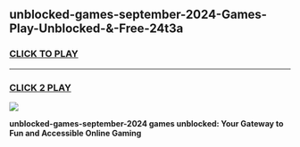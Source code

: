 
## unblocked-games-september-2024-Games-Play-Unblocked-&-Free-24t3a
<h3>
<a href="https://premium76.site?title=unblocked-games-september-2024&ref=24A">CLICK TO PLAY</a></h3>
<hr>

<h3>
<a href="https://premium76.site?title=unblocked-games-september-2024&ref=24A">CLICK 2 PLAY</a>
  
</h3>

<a href="https://premium76.site?title=unblocked-games-september-2024&ref=24A"><img src="https://clearcache.store/games.png"></a>


**unblocked-games-september-2024 games unblocked: Your Gateway to Fun and Accessible Online Gaming**

